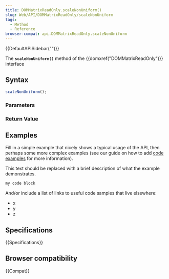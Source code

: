 ```yaml
---
title: DOMMatrixReadOnly.scaleNonUniform()
slug: Web/API/DOMMatrixReadOnly/scaleNonUniform
tags:
  - Method
  - Reference
browser-compat: api.DOMMatrixReadOnly.scaleNonUniform
---
```

{{DefaultAPISidebar("")}}

The **`scaleNonUniform()`** method of the {{domxref("DOMMatrixReadOnly")}} interface 

## Syntax

```js
scaleNonUniform();
```

### Parameters



### Return Value



## Examples

Fill in a simple example that nicely shows a typical usage of the API, then perhaps some more complex examples (see our guide on how to add [code examples](/en-US/docs/MDN/Contribute/Structures/Code_examples) for more information).

This text should be replaced with a brief description of what the example demonstrates.

```js
my code block
```

And/or include a list of links to useful code samples that live elsewhere:

*   x
*   y
*   z

## Specifications

{{Specifications}}

## Browser compatibility

{{Compat}}

